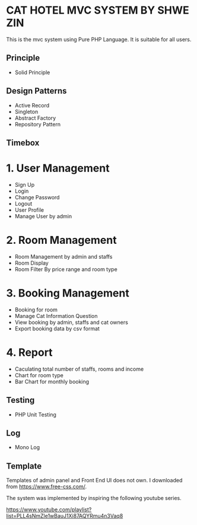 # CAT HOTEL MVC SYSTEM BY SHWE ZIN 

This is the mvc system using Pure PHP Language. It is suitable for all users.

## Principle 
- Solid Principle

## Design Patterns
- Active Record
- Singleton 
- Abstract Factory
- Repository Pattern

## Timebox 

# 1. User Management 
  - Sign Up
  - Login
  - Change Password
  - Logout 
  - User Profile
  - Manage User by admin 

# 2. Room Management
 - Room Management by admin and staffs 
 - Room Display 
 - Room Filter By price range and room type 

# 3. Booking Management
 - Booking for room 
 - Manage Cat Information Question 
 - View booking by admin, staffs and cat owners 
 - Export booking data by csv format

# 4. Report 
 - Caculating total number of staffs, rooms and income
 - Chart for room type 
 - Bar Chart for monthly booking



## Testing 
- PHP Unit Testing

## Log
- Mono Log 

## Template 

 Templates of admin panel and Front End UI does not own. I downloaded from https://www.free-css.com/.

 The system was implemented by inspiring the following youtube series.

https://www.youtube.com/playlist?list=PLL4sNmZle1wBauJ1Xi87AQYRmu4n3Vaq8


